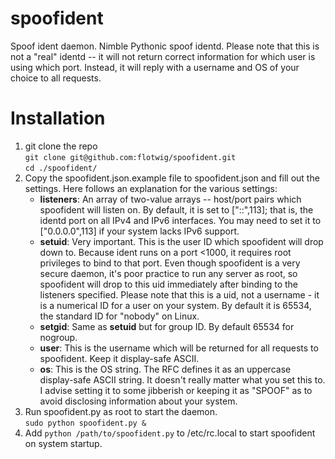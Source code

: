 spoofident
==========

Spoof ident daemon. Nimble Pythonic spoof identd. Please note that this is not a "real" identd -- it will not return correct information for which user is using which port. Instead, it will reply with a username and OS of your choice to all requests.

Installation
====
1. git clone the repo  
	`git clone git@github.com:flotwig/spoofident.git`  
	`cd ./spoofident/`
2. Copy the spoofident.json.example file to spoofident.json and fill out the settings. Here follows an explanation for the various settings:  
	* **listeners**: An array of two-value arrays -- host/port pairs which spoofident will listen on. By default, it is set to ["::",113]; that is, the identd port on all IPv4 and IPv6 interfaces. You may need to set it to ["0.0.0.0",113] if your system lacks IPv6 support.
	* **setuid**: Very important. This is the user ID which spoofident will drop down to. Because ident runs on a port <1000, it requires root privileges to bind to that port. Even though spoofident is a very secure daemon, it's poor practice to run any server as root, so spoofident will drop to this uid immediately after binding to the listeners specified. Please note that this is a uid, not a username - it is a numerical ID for a user on your system. By default it is 65534, the standard ID for "nobody" on Linux.
	* **setgid**: Same as **setuid** but for group ID. By default 65534 for nogroup.
	* **user**: This is the username which will be returned for all requests to spoofident. Keep it display-safe ASCII.
	* **os**: This is the OS string. The RFC defines it as an uppercase display-safe ASCII string. It doesn't really matter what you set this to. I advise setting it to some jibberish or keeping it as "SPOOF" as to avoid disclosing information about your system.
3. Run spoofident.py as root to start the daemon.  
	`sudo python spoofident.py &`
4. Add `python /path/to/spoofident.py` to /etc/rc.local to start spoofident on system startup.
